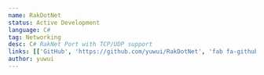 ```yaml
---
name: RakDotNet
status: Active Development
language: C#
tag: Networking
desc: C# RakNet Port with TCP/UDP support
links: [['GitHub', 'https://github.com/yuwui/RakDotNet', 'fab fa-github']]
author: yuwui
---
```

